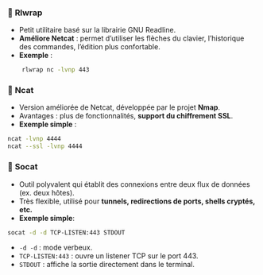 ### 🔹 **Rlwrap**
- Petit utilitaire basé sur la librairie GNU Readline.
- **Améliore Netcat** : permet d’utiliser les flèches du clavier, l’historique des commandes, l’édition plus confortable.
- **Exemple** :
```bash
	rlwrap nc -lvnp 443
```
### 🔹 **Ncat**
- Version améliorée de Netcat, développée par le projet **Nmap**.
- Avantages : plus de fonctionnalités, **support du chiffrement SSL**.
- **Exemple simple** :
```bash
ncat -lvnp 4444
ncat --ssl -lvnp 4444
```
### 🔹 **Socat**
- Outil polyvalent qui établit des connexions entre deux flux de données (ex. deux hôtes).
- Très flexible, utilisé pour **tunnels, redirections de ports, shells cryptés, etc.**
- **Exemple simple**:
```bash
socat -d -d TCP-LISTEN:443 STDOUT
```
- `-d -d` : mode verbeux.
- `TCP-LISTEN:443` : ouvre un listener TCP sur le port 443.
- `STDOUT` : affiche la sortie directement dans le terminal.